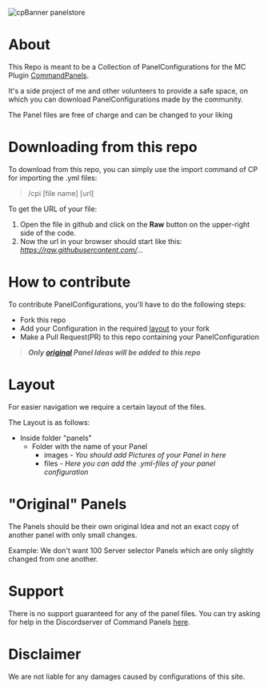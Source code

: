 ![cpBanner panelstore](https://user-images.githubusercontent.com/42873246/229069410-21864cc7-e8bf-4933-a3a0-634497a62fe7.png)

# About
This Repo is meant to be a Collection of PanelConfigurations for the MC Plugin [CommandPanels](https://www.spigotmc.org/resources/commandpanels.67788/).

It's a side project of me and other volunteers to provide a safe space, on which you can download PanelConfigurations made by the community.

The Panel files are free of charge and can be changed to your liking

# Downloading from this repo
To download from this repo, you can simply use the import command of CP for importing the .yml files:
> /cpi [file name] [url]

To get the URL of your file:
1. Open the file in github and click on the **Raw** button on the upper-right side of the code. 
2. Now the url in your browser should start like this: *https://raw.githubusercontent.com/...*

# How to contribute
To contribute PanelConfigurations, you'll have to do the following steps:
- Fork this repo
- Add your Configuration in the required [layout](https://github.com/TheLonelyWolf1/CP-Panelstore/edit/main/README.md#layout) to your fork
- Make a Pull Request(PR) to this repo containing your PanelConfiguration

> ***Only [original](https://github.com/TheLonelyWolf1/CP-Panelstore/edit/main/README.md#original-panels) Panel Ideas will be added to this repo***

# Layout
For easier navigation we require a certain layout of the files.

The Layout is as follows:
- Inside folder "panels"
  - Folder with the name of your Panel
    - images *- You should add Pictures of your Panel in here*
    - files *- Here you can add the .yml-files of your panel configuration*

# "Original" Panels
The Panels should be their own original Idea and not an exact copy of another panel with only small changes.

Example: We don't want 100 Server selector Panels which are only slightly changed from one another.

# Support
There is no support guaranteed for any of the panel files.
You can try asking for help in the Discordserver of Command Panels [here](https://discord.gg/eUWBWh7).

# Disclaimer
We are not liable for any damages caused by configurations of this site. 

